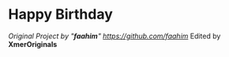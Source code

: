 # Happy Birthday
*Original Project by "**faahim**" https://github.com/faahim*
Edited by **XmerOriginals**
